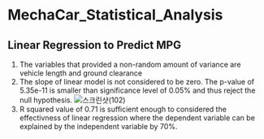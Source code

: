 # MechaCar_Statistical_Analysis

## Linear Regression to Predict MPG
1. The variables that provided a non-random amount of variance are vehicle length and ground clearance 
2. The slope of linear model is not considered to be zero. The p-value of 5.35e-11 is smaller than significance level of 0.05% and thus reject the null hypothesis.
![스크린샷(102)](https://user-images.githubusercontent.com/85276431/136739512-7a493cec-9bb2-419e-8020-b0f75365e43d.png)
3. R squared value of 0.71 is sufficient enough to considered the effectivness of linear regression where the dependent variable can be explained by the independent variable by 70%.
